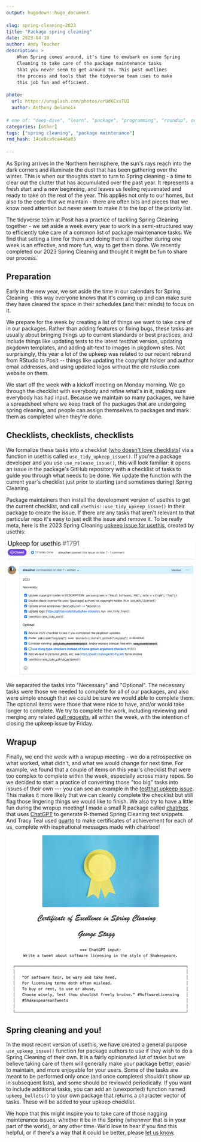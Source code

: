 ```yaml
---
output: hugodown::hugo_document

slug: spring-cleaning-2023
title: "Package spring cleaning"
date: 2023-04-10
author: Andy Teucher
description: >
    When Spring comes around, it's time to emabark on some Spring
    Cleaning to take care of the package maintenance tasks 
    that you never seem to get around to. This post outlines
    the process and tools that the tidyverse team uses to make 
    this job fun and efficient.

photo:
  url: https://unsplash.com/photos/urUdKCxsTUI
  author: Anthony Delanoix

# one of: "deep-dive", "learn", "package", "programming", "roundup", or "other"
categories: [other]
tags: ["spring cleaning", "package maintenance"]
rmd_hash: 14ce8ca9ca446a03

---
```


<!--
TODO:
* [x] Look over / edit the post's title in the yaml
* [x] Edit (or delete) the description; note this appears in the Twitter card
* [x] Pick category and tags (see existing with [`hugodown::tidy_show_meta()`](https://rdrr.io/pkg/hugodown/man/use_tidy_post.html))
* [x] Find photo & update yaml metadata
* [x] Create `thumbnail-sq.jpg`; height and width should be equal
* [x] Create `thumbnail-wd.jpg`; width should be >5x height
* [x] [`hugodown::use_tidy_thumbnails()`](https://rdrr.io/pkg/hugodown/man/use_tidy_post.html)
* [ ] `Add intro sentence, e.g. the standard tagline for the package
* [ ] `usethis::use_tidy_thanks()`
-->

As Spring arrives in the Northern hemisphere, the sun's rays reach into the dark corners and illuminate the dust that has been gathering over the winter. This is when our thoughts start to turn to Spring cleaning - a time to clear out the clutter that has accumulated over the past year. It represents a fresh start and a new beginning, and leaves us feeling rejuvenated and ready to take on the rest of the year. This applies not only to our homes, but also to the code that we maintain - there are often bits and pieces that we know need attention but never seem to make it to the top of the priority list.

The tidyverse team at Posit has a practice of tackling Spring Cleaning together - we set aside a week every year to work in a semi-structured way to efficiently take care of a common list of package maintenance tasks. We find that setting a time for them and doing them all together during one week is an effective, and more fun, way to get them done. We recently completed our 2023 Spring Cleaning and thought it might be fun to share our process.

## Preparation

Early in the new year, we set aside the time in our calendars for Spring Cleaning - this way everyone knows that it's coming up and can make sure they have cleared the space in their schedules (and their minds) to focus on it.

We prepare for the week by creating a list of things we want to take care of in our packages. Rather than adding features or fixing bugs, these tasks are usually about bringing things up to current standards or best practices, and include things like updating tests to the latest testthat version, updating pkgdown templates, and adding alt-text to images in pkgdown sites. Not surprisingly, this year a lot of the upkeep was related to our recent rebrand from RStudio to Posit -- things like updating the copyright holder and author email addresses, and using updated logos without the old rstudio.com website on them.

We start off the week with a kickoff meeting on Monday morning. We go through the checklist with everybody and refine what's in it, making sure everybody has had input. Because we maintain so many packages, we have a spreadsheet where we keep track of the packages that are undergoing spring cleaning, and people can assign themselves to packages and mark them as completed when they're done.

## Checklists, checklists, checklists

We formalize these tasks into a checklist ([who doesn't love checklists](https://atulgawande.com/book/the-checklist-manifesto/)) via a function in usethis called `use_tidy_upkeep_issue()`. If you're a package developer and you use `use_release_issue()`, this will look familiar: it opens an issue in the package's GitHub repository with a checklist of tasks to guide you through what needs to be done. We update the function with the current year's checklist just prior to starting (and sometimes during) Spring Cleaning.

Package maintainers then install the development version of usethis to get the current checklist, and call `usethis::use_tidy_upkeep_issue()` in their package to create the issue. If there are any tasks that aren't relevant to that particular repo it's easy to just edit the issue and remove it. To be really meta, here is the 2023 Spring Cleaning [upkeep issue for usethis](https://github.com/r-lib/usethis/issues/1791), created by usethis:

[![The 2023 Upkeep Issue for usethis](img/usethis-upkeep-issue.png)](https://github.com/r-lib/usethis/issues/1791)

We separated the tasks into "Necessary" and "Optional". The necessary tasks were those we needed to complete for all of our packages, and also were simple enough that we could be sure we would able to complete them. The optional items were those that were nice to have, and/or would take longer to complete. We try to complete the work, including reviewing and merging any related [pull requests](https://github.com/tidymodels/dials/pull/275), all within the week, with the intention of closing the upkeep issue by Friday.

## Wrapup

Finally, we end the week with a wrapup meeting - we do a retrospective on what worked, what didn't, and what we would change for next time. For example, we found that a couple of items on this year's checklist that were too complex to complete within the week, especially across many repos. So we decided to start a practice of converting those "too big" tasks into issues of their own --- you can see an example in the [testthat upkeep issue](https://github.com/r-lib/testthat/issues/1749). This makes it more likely that we can cleanly complete the checklist but still flag those lingering things we would like to finish. We also try to have a little fun during the wrapup meeting! I made a small R package called [chatrbox](https://github.com/ateucher/chatrbox) that uses [ChatGPT](https://openai.com/blog/chatgpt) to generate R-themed Spring Cleaning text snippets. And Tracy Teal used [quarto](https://quarto.org/) to make certificates of achievement for each of us, complete with inspirational messages made with chatrbox!

<div class="highlight">

<img src="img/george-certificate.png" alt="A certificate of excellence in Spring Cleaning for George Stagg, with AI-generated text in the form of a tweet about software licensing in the style of Shakespeare. The generated text says: &quot;Of software fair, be wary and take heed, For licensing terms doth often mislead. Choose wisely, lest thou shouldst freely bruise.&quot; #SoftwareLicensing #ShakespeareanTweets" width="700px" style="display: block; margin: auto;" />

</div>

## Spring cleaning and you!

In the most recent version of usethis, we have created a general purpose `use_upkeep_issue()` function for package authors to use if they wish to do a Spring Cleaning of their own. It is a fairly opinionated list of tasks but we believe taking care of them will generally make your package better, easier to maintain, and more enjoyable for your users. Some of the tasks are meant to be performed only once (and once completed shouldn't show up in subsequent lists), and some should be reviewed periodically. If you want to include additional tasks, you can add an (unexported) function named `upkeep_bullets()` to your own package that returns a character vector of tasks. These will be added to your upkeep checklist.

We hope that this might inspire you to take care of those nagging maintenance issues, whether it be in the Spring (whenever that is in your part of the world), or any other time. We'd love to hear if you find this helpful, or if there's a way that it could be better, please [let us know](https://github.com/r-lib/usethis/issues).

